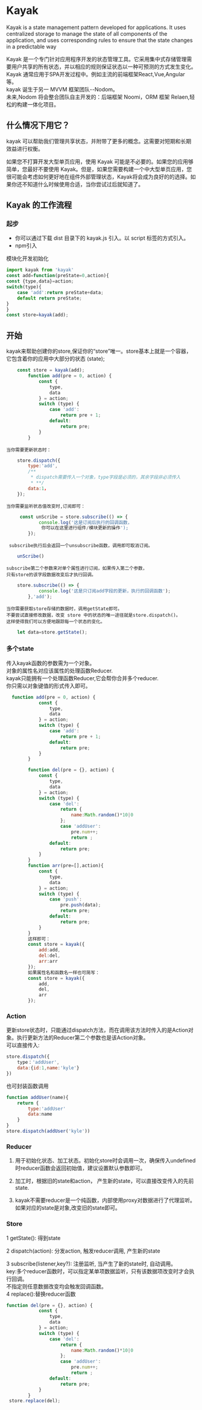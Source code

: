 # Kayak

Kayak is a state management pattern developed for applications. It uses centralized storage to manage the state of all components of the application, and uses corresponding rules to ensure that the state changes in a predictable way

Kayak 是一个专门针对应用程序开发的状态管理工具。它采用集中式存储管理需要用户共享的所有状态，并以相应的规则保证状态以一种可预测的方式发生变化。  
Kayak 通常应用于SPA开发过程中。例如主流的前端框架React,Vue,Angular 等。  
kayak 诞生于另一 MVVM 框架团队--Nodom。  
未来,Nodom 将会整合团队自主开发的：后端框架 Noomi，ORM 框架 Relaen,轻松的构建一体化项目。

## 什么情况下用它？

kayak 可以帮助我们管理共享状态，并附带了更多的概念。这需要对短期和长期效益进行权衡。

如果您不打算开发大型单页应用，使用 Kayak 可能是不必要的。如果您的应用够简单，您最好不要使用 Kayak。但是，如果您需要构建一个中大型单页应用，您很可能会考虑如何更好地在组件外部管理状态，Kayak将会成为良好的的选择。如果你还不知道什么时候使用合适，当你尝试过后就知道了。

## Kayak 的工作流程

### 起步

- 你可以通过下载 dist 目录下的 kayak.js 引入。以 script 标签的方式引入。
- npm引入  
  
模块化开发初始化
```js
import kayak from 'kayak'
const add=function(preState=0,action){
const {type,data}=action;
switch(type){
    case 'add':return preState+data;
    default return preState;
}
}
const store=kayak(add);
```
## 开始
kayak来帮助创建你的store,保证你的“store”唯一。store基本上就是一个容器，它包含着你的应用中大部分的状态 (state);
```js
    const store = kayak(add);
        function add(pre = 0, action) {
            const {
                type,
                data
            } = action;
            switch (type) {
                case 'add':
                    return pre + 1;
                default:
                    return pre;
            }
        }
```

    当你需要更新状态时：
```js
    store.dispatch({
        type:'add',
        /**
         * dispatch需要传入一个对象，type字段是必须的，其余字段非必须传入
         * **/
        data:1，
    });
```

    当你需要监听状态值改变时,订阅即可：
```js
     const unScribe = store.subscribe(() => {
            console.log('这是订阅后执行的回调函数，
             你可以在这里进行组件/模块更新的操作');
        });

```
     subscribe执行后会返回一个unsubscribe函数，调用即可取消订阅。
```js
    unScribe()
```
    subscribe第二个参数来对单个属性进行订阅，如果传入第二个参数，  
    只有store的该字段数据改变后才执行回调。
```js
    store.subscribe(() => {
            console.log('这是只订阅add字段的更新，执行的回调函数');
        },'add');
```

    当你需要获取store存储的数据时，调用getState即可。
    不要尝试直接修改数据，改变 store 中的状态的唯一途径就是store.dispatch()。  
    这样使得我们可以方便地跟踪每一个状态的变化。
```js
    let data=store.getState();
```
### 多个state
传入kayak函数的参数需为一个对象。  
对象的属性名对应该属性的处理函数Reducer.   
kayak只能拥有一个处理函数Reducer,它会帮你合并多个reducer.  
你只需以对象键值的形式传入即可。  

```js
  function add(pre = 0, action) {
            const {
                type,
                data
            } = action;
            switch (type) {
                case 'add':
                    return pre + 1;
                default:
                    return pre;
            }
        }

        function del(pre = {}, action) {
            const {
                type,
                data
            } = action;
            switch (type) {
                case 'del':
                    return {
                        name:Math.random()*10|0
                    };
                    case 'addUser':
                        pre.num++;
                        return ;
                default:
                    return pre;
            }
        }
        function arr(pre=[],action){
            const {
                type,
                data
            } = action;
            switch (type) {
                case 'push':
                    pre.push(data);
                    return pre;
                default:
                    return pre;
            }
        }
        这样即可：
        const store = kayak({  
            add:add,  
            del:del,
            arr:arr
        });
        如果属性名和函数名一样也可简写：
        const store = kayak({  
            add,  
            del,
            arr
        });
```
### Action
更新store状态时，只能通过dispatch方法，而在调用该方法时传入的是Action对象。执行更新方法的Reducer第二个参数也是该Action对象。  
可以直接传入:  
```js
store.dispatch({
    type：'addUser',
    data:{id:1,name:'kyle'}
})
```
也可封装函数调用
```js
function addUser(name){
    return {
        type:'addUser'
        data:name
    }
}
store.dispatch(addUser('kyle'))
```
  
### Reducer
1. 用于初始化状态、加工状态。初始化store时会调用一次，确保传入undefined时reducer函数会返回初始值，建议设置默认参数即可。  

2. 加工时，根据旧的state和action， 产生新的state，可以直接改变传入的先前state.  
3. kayak不需要reducer是一个纯函数，内部使用proxy对数据进行了代理监听。如果对应的state是对象,改变旧的state即可。

### Store
1 getState(): 得到state

2 dispatch(action): 分发action, 触发reducer调用, 产生新的state

3 subscribe(listener,key?): 注册监听, 当产生了新的state时, 自动调用。    
key:多个reducer函数时，可以指定某单项数据监听，只有该数据项改变时才会执行回调。  
不指定则任意数据改变均会触发回调函数。  
4 replace():替换reducer函数
```js
function del(pre = {}, action) {
            const {
                type,
                data
            } = action;
            switch (type) {
                case 'del':
                    return {
                        name:Math.random()*10|0
                    };
                    case 'addUser':
                        pre.num++;
                        return ;
                default:
                    return pre;
            }
        }
 store.replace(del);
```
 
